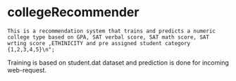 # collegeRecommender
	This is a recommendation system that trains and predicts a numeric college type based on GPA, SAT verbal score, SAT math score, SAT wrting score ,ETHINICITY and pre assigned student category {1,2,3,4,5}\n";
Training is based on student.dat dataset and prediction is done for incoming web-request.
